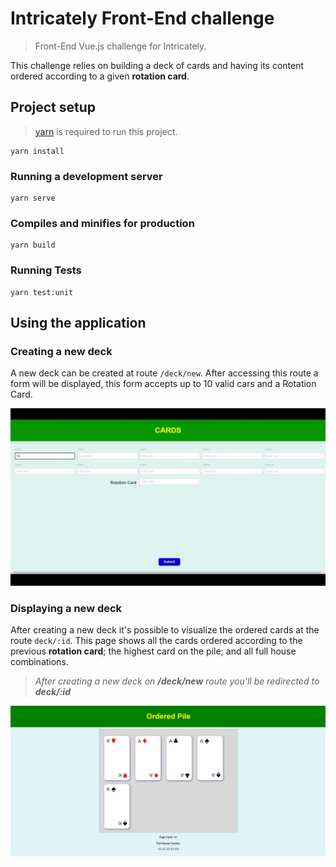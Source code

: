 # Intricately Front-End challenge

> Front-End Vue.js challenge for Intricately.

This challenge relies on building a deck of cards and having its content ordered according to a given **rotation card**.

## Project setup

> [yarn](https://classic.yarnpkg.com/lang/en/) is required to run this project.
```
yarn install
```

### Running a development server
```
yarn serve
```

### Compiles and minifies for production
```
yarn build
```

### Running Tests
```
yarn test:unit
```

## Using the application

### Creating a new deck

A new deck can be created at route <code>/deck/new</code>. After accessing this route a form will be displayed, this form accepts up to 10 valid cars and a Rotation Card.

![](frontend-test-create-deck-gif.gif)

### Displaying a new deck

After creating a new deck it's possible to visualize the ordered cards at the route <code>deck/:id</code>. This page shows all the cards ordered according to the previous **rotation card**; the highest card on the pile; and all full house combinations.

> *After creating a new deck on **/deck/new** route you'll be redirected to **deck/:id***

![](frontend-test-display-deck.png)


